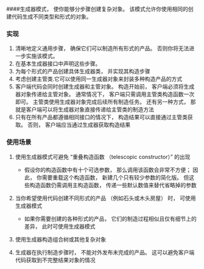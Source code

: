 ####生成器模式， 使你能够分步骤创建复杂对象。 该模式允许你使用相同的创建代码生成不同类型和形式的对象。
### 实现
1. 清晰地定义通用步骤， 确保它们可以制造所有形式的产品。 否则你将无法进一步实施该模式。
2. 在基本生成器接口中声明这些步骤。
3. 为每个形式的产品创建具体生成器类， 并实现其构造步骤
4. 考虑创建主管类.它可以使用同一生成器对象来封装多种构造产品的方式
5. 客户端代码会同时创建生成器和主管对象。 构造开始前， 客户端必须将生成器对象传递给主管对象。 通常情况下， 客户端只需调用主管类构造函数一次即可。 主管类使用生成器对象完成后续所有制造任务。 还有另一种方式， 那就是客户端可以将生成器对象直接传递给主管类的制造方法
6. 只有在所有产品都遵循相同接口的情况下， 构造结果可以直接通过主管类获取。 否则， 客户端应当通过生成器获取构造结果
### 使用场景
1. 使用生成器模式可避免 “重叠构造函数 （telescopic constructor）” 的出现
    *  假设你的构造函数中有十个可选参数， 那么调用该函数会非常不方便； 因此， 你需要重载这个构造函数， 新建几个只有较少参数的简化版。 但这些构造函数仍需调用主构造函数， 传递一些默认数值来替代省略掉的参数

2. 当你希望使用代码创建不同形式的产品 （例如石头或木头房屋） 时， 可使用生成器模式
    * 如果你需要创建的各种形式的产品， 它们的制造过程相似且仅有细节上的差异， 此时可使用生成器模式
    
3. 使用生成器构造组合树或其他复杂对象
4. 生成器在执行制造步骤时， 不能对外发布未完成的产品。 这可以避免客户端代码获取到不完整结果对象的情况


